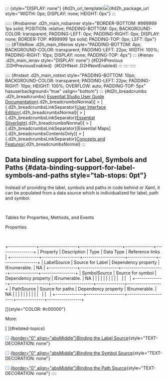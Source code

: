 ::: {style="DISPLAY: none"}
[](ms-xhelp:///?Id=d2h_url_template){#d2h_url_template}![](!package_url!){#d2h_package_url style="WIDTH: 0px; DISPLAY: none; HEIGHT: 0px"}
:::

::::: {#nsbanner .d2h_main_nsbanner style="BORDER-BOTTOM: #999999 1px solid; POSITION: relative; PADDING-BOTTOM: 0px; BACKGROUND-COLOR: transparent; PADDING-LEFT: 0px; PADDING-RIGHT: 0px; DISPLAY: none; BORDER-TOP: #999999 1px solid; PADDING-TOP: 0px; LEFT: 0px"}
:::: {#TitleRow .d2h_main_titlerow style="PADDING-BOTTOM: 4px; BACKGROUND-COLOR: transparent; PADDING-LEFT: 22px; WIDTH: 100%; PADDING-RIGHT: 10px; DISPLAY: none; PADDING-TOP: 4px"}
::: {#ienav .d2h_main_ienav style="DISPLAY: none"}
[](ms-xhelp:///?Id=d0f50168-a3fb-434f-aaa0-29d27177631d){#D2HPrevious .D2HPreviousEnabled}  [](ms-xhelp:///?Id=80c5456c-3a12-4cdf-834c-204c39f3d2e1){#D2HNext .D2HNextEnabled}
:::
::::
:::::

:::: {#nstext .d2h_main_nstext style="PADDING-BOTTOM: 10px; BACKGROUND-COLOR: transparent; PADDING-LEFT: 22px; PADDING-RIGHT: 10px; HEIGHT: 100%; OVERFLOW: auto; PADDING-TOP: 5px" hasuserbackground="true" valign="bottom"}
::: {#d2h_breadcrumbs .d2h_breadcrumbs}
[Essential Studio User Guide Documentation](ms-xhelp:///?Id=12457748-09e3-4d74-a240-8e049cedf030){.d2h_breadcrumbsNormal}[ \> ]{.d2h_breadcrumbsLinkSeparator}[User Interface Edition](ms-xhelp:///?Id=c29296b7-531c-413b-a0ec-488ca1f7f669){.d2h_breadcrumbsNormal}[ \> ]{.d2h_breadcrumbsLinkSeparator}[Essential Silverlight](ms-xhelp:///?Id=66221bd1-ba2e-43c2-94a7-618f50e01d24){.d2h_breadcrumbsNormal}[ \> ]{.d2h_breadcrumbsLinkSeparator}[Essential Maps]{.d2h_breadcrumbsContentsOnly}[ \> ]{.d2h_breadcrumbsLinkSeparator}[Concepts and Features](ms-xhelp:///?Id=ab523ca4-cfb2-4736-9bef-ec20b3268450){.d2h_breadcrumbsNormal}
:::

## Data binding support for Label, Symbols and Paths {#data-binding-support-for-label-symbols-and-paths style="tab-stops: 0pt"}

Instead of providing the label, symbols and paths in code behind or Xaml, it can be populated from a data source which is individualized for label, path and symbol.

 

Tables for Properties, Methods, and Events

Properties    

 

+--------------+-------------------+---------------------+--------------+-----------------+
| Property     | Description       | Type                | Data Type    | Reference links |
+--------------+-------------------+---------------------+--------------+-----------------+
| LabelSource  | Source for Label  | Dependency property | IEnumerable. | NA              |
+--------------+-------------------+---------------------+--------------+-----------------+
| SymbolSource | Source for symbol | Dependency property | IEnumerable. | NA              |
|              |                   |                     |              |                 |
|              |                   |                     |              |                 |
+--------------+-------------------+---------------------+--------------+-----------------+
| PathSource   | Source for paths  | Dependency property | IEnumerable. | NA              |
|              |                   |                     |              |                 |
|              |                   |                     |              |                 |
+--------------+-------------------+---------------------+--------------+-----------------+

[]{style="COLOR: #c00000"} 

More:

[ ]{#related-topics}

[![](button.gif){border="0" align="absMiddle"}Binding the Label Source](ms-xhelp:///?Id=80c5456c-3a12-4cdf-834c-204c39f3d2e1){style="TEXT-DECORATION: none"}

[![](button.gif){border="0" align="absMiddle"}Binding the Symbol Source](ms-xhelp:///?Id=ff31b75b-d135-4827-b805-08a8b62317d3){style="TEXT-DECORATION: none"}

[![](button.gif){border="0" align="absMiddle"}Binding the Path Source](ms-xhelp:///?Id=1c71a43c-ff53-49fc-b725-6c1b6c9c6436){style="TEXT-DECORATION: none"}
::::
